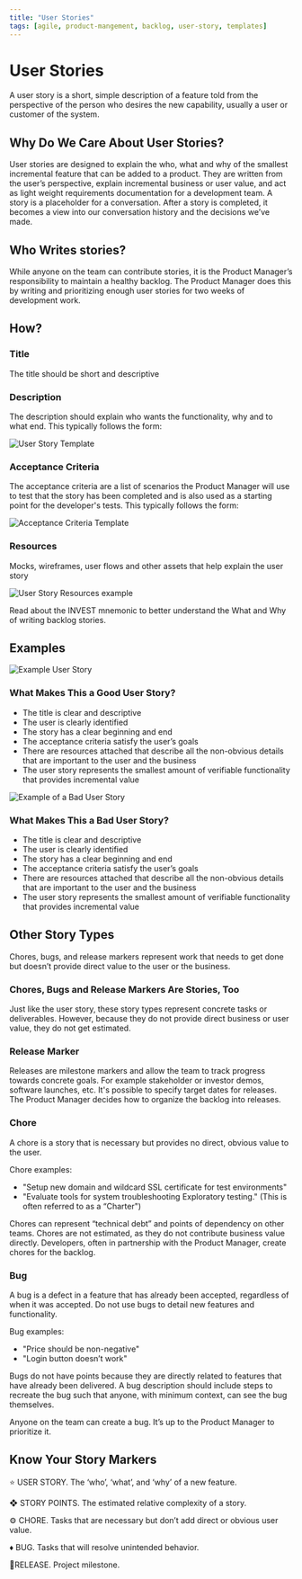 ```yaml
---
title: "User Stories"
tags: [agile, product-mangement, backlog, user-story, templates]
---
```


# User Stories

A user story is a short, simple description of a feature told from the perspective of the person who desires the new capability, usually a user or customer of the system.

## Why Do We Care About User Stories?

User stories are designed to explain the who, what and why of the smallest incremental feature that can be added to a product. They are written from the user’s perspective, explain incremental business or user value, and act as light weight requirements documentation for a development team. A story is a placeholder for a conversation. After a story is completed, it becomes a view into our conversation history and the decisions we’ve made.

## Who Writes stories?

While anyone on the team can contribute stories, it is the Product Manager’s responsibility to maintain a healthy backlog. The Product Manager does this by writing and prioritizing enough user stories for two weeks of development work.

## How?

### Title

The title should be short and descriptive

### Description

The description should explain who wants the functionality, why and to what end. This typically follows the form:

![User Story Template](user-story-template.png)

### Acceptance Criteria
The acceptance criteria are a list of scenarios the Product Manager will use to test that the story has been completed and is also used as a starting point for the developer's tests. This typically follows the form:

![Acceptance Criteria Template](acceptance-criteria-template.png)

### Resources

Mocks, wireframes, user flows and other assets that help explain the user story

![User Story Resources example](example-user-story-resources.png)

Read about the INVEST mnemonic to better understand the What and Why of writing backlog stories.	



## Examples

![Example User Story](example-user-story.png)

### What Makes This a Good User Story?

- The title is clear and descriptive
- The user is clearly identified
- The story has a clear beginning and end
- The acceptance criteria satisfy the user’s goals
- There are resources attached that describe all the non-obvious details that are important to the user and the business
- The user story represents the smallest amount of verifiable functionality that provides incremental value

![Example of a Bad User Story](bad-example-user-story.png)

### What Makes This a Bad User Story?

- The title is clear and descriptive
- The user is clearly identified
- The story has a clear beginning and end
- The acceptance criteria satisfy the user’s goals
- There are resources attached that describe all the non-obvious details that are important to the user and the business
- The user story represents the smallest amount of verifiable functionality that provides incremental value

## Other Story Types

Chores, bugs, and release markers represent work that needs to get done but doesn’t provide direct value to the user or the business.



### Chores, Bugs and Release Markers Are Stories, Too

Just like the user story, these story types represent concrete tasks or deliverables. However, because they do not provide direct business or user value, they do not get estimated. 

### Release Marker

Releases are milestone markers and allow the team to track progress towards concrete goals. For example stakeholder or investor demos, software launches, etc. It's possible to specify target dates for releases. The Product Manager decides how to organize the backlog into releases.

### Chore

A chore is a story that is necessary but provides no direct, obvious value to the user.

Chore examples:

- "Setup new domain and wildcard SSL certificate for test environments"
- "Evaluate tools for system troubleshooting Exploratory testing." (This is often referred to as a “Charter")

Chores can represent “technical debt” and points of dependency on other teams. Chores are not estimated, as they do not contribute business value directly. Developers, often in partnership with the Product Manager, create chores for the backlog.

### Bug

A bug is a defect in a feature that has already been accepted, regardless of when it was accepted. Do not use bugs to detail new features and functionality.

Bug examples:

- "Price should be non-negative" 
- "Login button doesn’t work"

Bugs do not have points because they are directly related to features that have already been delivered. A bug description should include steps to recreate the bug such that anyone, with minimum context, can see the bug themselves.

Anyone on the team can create a bug. It’s up to the Product Manager to prioritize it.



## Know Your Story Markers

⭐️ USER STORY. The ‘who’, ‘what’, and ‘why’ of a new feature.

❖ STORY POINTS. The estimated relative complexity of a story.

⚙️ CHORE. Tasks that are necessary but don’t add direct or obvious user value.

♦️ BUG. Tasks that will resolve unintended behavior. 

🏁RELEASE. Project milestone.
